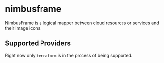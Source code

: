 # nimbusframe
NimbusFrame is a logical mapper between cloud resources or services and their image icons.

## Supported Providers
Right now only `terraform` is in the process of being supported. 